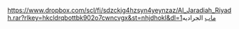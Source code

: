 https://www.dropbox.com/scl/fi/sdzckjg4hzsyn4yeynzaz/Al_Jaradiah_Riyadh.rar?rlkey=hkcldrqbottbk902o7cwncvgx&st=nhjdhokl&dl=1ماب الجراديه
